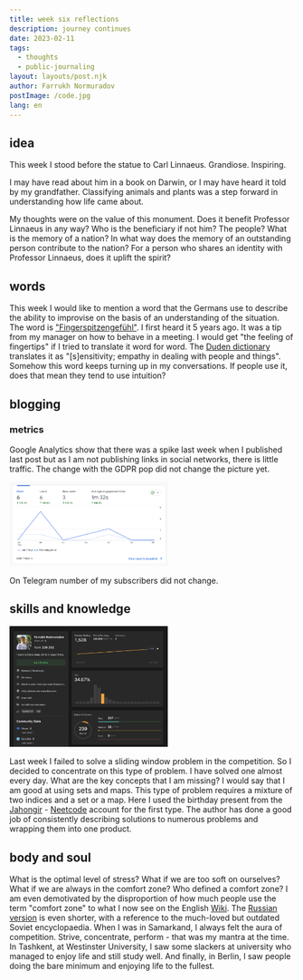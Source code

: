 ```yaml
---
title: week six reflections
description: journey continues
date: 2023-02-11
tags:
  - thoughts
  - public-journaling
layout: layouts/post.njk
author: Farrukh Normuradov
postImage: /code.jpg
lang: en
---
```


<h2>idea</h2>

This week I stood before the statue to Carl Linnaeus. Grandiose. Inspiring.

I may have read about him in a book on Darwin, or I may have heard it told by my grandfather. Classifying animals and plants was a step forward in understanding how life came about.

My thoughts were on the value of this monument. Does it benefit Professor Linnaeus in any way? Who is the beneficiary if not him? The people? What is the memory of a nation? In what way does the memory of an outstanding person contribute to the nation? For a person who shares an identity with Professor Linnaeus, does it uplift the spirit?

<h2>words</h2>

This week I would like to mention a word that the Germans use to describe the ability to improvise on the basis of an understanding of the situation. The word is ["Fingerspitzengefühl"](https://en.wikipedia.org/wiki/Fingerspitzengef%C3%BChl). I first heard it 5 years ago. It was a tip from my manager on how to behave in a meeting. I would get "the feeling of fingertips" if I tried to translate it word for word. The [Duden dictionary](https://www.duden.de/rechtschreibung/Fingerspitzengefuehl) translates it as "[s]ensitivity; empathy in dealing with people and things". Somehow this word keeps turning up in my conversations. If people use it, does that mean they tend to use intuition?

<h2>blogging</h2>

<h3>metrics</h3>

Google Analytics show that there was a spike last week when I published last post but as I am not publishing links in social networks, there is little traffic. The change with the GDPR pop did not change the picture yet.

<img style="width: 20em;" src="/img/23-w6-ga-3.png">

On Telegram number of my subscribers did not change.

<h2>skills and knowledge</h2>

<img style="width: 20em;" src="/img/23-w6-leetcode-3.png">

Last week I failed to solve a sliding window problem in the competition. So I decided to concentrate on this type of problem. I have solved one almost every day. What are the key concepts that I am missing? I would say that I am good at using sets and maps. This type of problem requires a mixture of two indices and a set or a map. Here I used the birthday present from the [Jahongir](https://rahmonov.me/) - [Neetcode](https://neetcode.io) account for the first type. The author has done a good job of consistently describing solutions to numerous problems and wrapping them into one product.

<h2>body and soul</h2>

What is the optimal level of stress? What if we are too soft on ourselves? What if we are always in the comfort zone? Who defined a comfort zone? I am even demotivated by the disproportion of how much people use the term "comfort zone" to what I now see on the English [Wiki](https://en.wikipedia.org/wiki/Comfort_zone). The [Russian version](https://ru.wikipedia.org/wiki/%D0%97%D0%BE%D0%BD%D0%B0_%D0%BA%D0%BE%D0%BC%D1%84%D0%BE%D1%80%D1%82%D0%B0) is even shorter, with a reference to the much-loved but outdated Soviet encyclopaedia. When I was in Samarkand, I always felt the aura of competition. Strive, concentrate, perform - that was my mantra at the time. In Tashkent, at Westinster University, I saw some slackers at university who managed to enjoy life and still study well. And finally, in Berlin, I saw people doing the bare minimum and enjoying life to the fullest.
